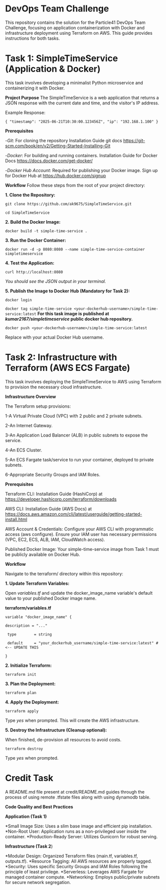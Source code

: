 # DevOps Team Challenge
This repository contains the solution for the Particle41 DevOps Team Challenge, focusing on application containerization with Docker and infrastructure deployment using Terraform on AWS. This guide provides instructions for both tasks.

# Task 1: SimpleTimeService (Application & Docker)
This task involves developing a minimalist Python microservice and containerizing it with Docker.

**Project Purpose**
The SimpleTimeService is a web application that returns a JSON response with the current date and time, and the visitor's IP address.

Example Response:

`{
  "timestamp": "2025-06-21T10:30:00.123456Z",
  "ip": "192.168.1.100"
}`

**Prerequisites**

-_Git_: For cloning the repository
Installation Guide git docs https://git-scm.com/book/en/v2/Getting-Started-Installing-Git

-_Docker_: For building and running containers.
Installation Guide for Docker Docs https://docs.docker.com/get-docker/

-_Docker Hub Account_: Required for publishing your Docker image.
Sign up for Docker Hub at https://hub.docker.com/signup

**Workflow**
Follow these steps from the root of your project directory:

**1. Clone the Repository:**

`git clone https://github.com/ak9675/SimpleTimeService.git`

`cd SimpleTimeService`

**2. Build the Docker Image:**

`docker build -t simple-time-service .`

**3. Run the Docker Container:**

`docker run -d -p 8080:8080 --name simple-time-service-container simpletimeservice`

**4. Test the Application:**

`curl http://localhost:8080`

_You should see the JSON output in your terminal._

**5. Publish the Image to Docker Hub (Mandatory for Task 2):**

`docker login`

`docker tag simple-time-service <your-dockerhub-username>/simple-time-service:latest`
**For this task image is published at _kumar2167/simpletimeservice_ public docker hub repository.**

`docker push <your-dockerhub-username>/simple-time-service:latest`

Replace <your-dockerhub-username> with your actual Docker Hub username.


# Task 2: Infrastructure with Terraform (AWS ECS Fargate)

This task involves deploying the SimpleTimeService to AWS using Terraform to provision the necessary cloud infrastructure.

**Infrastructure Overview**

The Terraform setup provisions:

1-A Virtual Private Cloud (VPC) with 2 public and 2 private subnets.

2-An Internet Gateway.

3-An Application Load Balancer (ALB) in public subnets to expose the service.

4-An ECS Cluster.

5-An ECS Fargate task/service to run your container, deployed to private subnets.

6-Appropriate Security Groups and IAM Roles.

**Prerequisites**

Terraform CLI:
Installation Guide (HashiCorp) at https://developer.hashicorp.com/terraform/downloads

AWS CLI:
Installation Guide (AWS Docs) at https://docs.aws.amazon.com/cli/latest/userguide/getting-started-install.html

AWS Account & Credentials: Configure your AWS CLI with programmatic access (aws configure). Ensure your IAM user has necessary permissions (VPC, EC2, ECS, ALB, IAM, CloudWatch access).

Published Docker Image: Your simple-time-service image from Task 1 must be publicly available on Docker Hub.

**Workflow**

Navigate to the terraform/ directory within this repository:

**1. Update Terraform Variables:**

Open _variables.tf_ and update the docker_image_name variable's default value to your published Docker image name.

**terraform/variables.tf**

`variable "docker_image_name" {`

  `description = "..."`
  
 ` type        = string`
 
 ` default     = "your_dockerhub_username/simple-time-service:latest" # <-- UPDATE THIS`
 
`}`

**2. Initialize Terraform:**

`terraform init`

**3. Plan the Deployment:**

`terraform plan`

**4. Apply the Deployment:**

`terraform apply`

Type _yes_ when prompted. This will create the AWS infrastructure.

**5. Destroy the Infrastructure (Cleanup optional):**

When finished, de-provision all resources to avoid costs.

`terraform destroy`

Type _yes_ when prompted.

# Credit Task

A README.md file present at credit/README.md guides through the process of using remote .tfstate files along with using dynamodb table.

**Code Quality and Best Practices**

**Application (Task 1)**

*Small Image Size: Uses a slim base image and efficient pip installation.
*Non-Root User: Application runs as a non-privileged user inside the container.
*Production-Ready Server: Utilizes Gunicorn for robust serving.

**Infrastructure (Task 2**)

*Modular Design: Organized Terraform files (main.tf, variables.tf, outputs.tf).
*Resource Tagging: All AWS resources are properly tagged.
*Security: Uses specific Security Groups and IAM Roles following the principle of least privilege.
*Serverless: Leverages AWS Fargate for managed container compute.
*Networking: Employs public/private subnets for secure network segregation.
